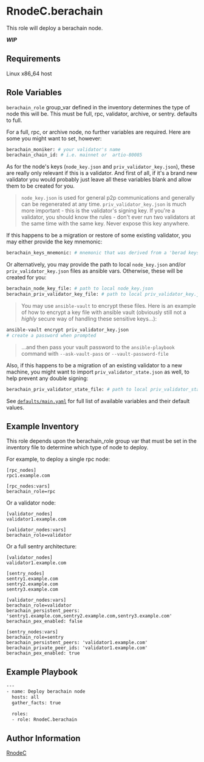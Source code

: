 RnodeC.berachain
=========
This role will deploy a berachain node.

***WIP***

Requirements
------------
Linux x86_64 host

Role Variables
--------------
`berachain_role` group_var defined in the inventory determines the type of node this will be.  This must be full, rpc, validator, archive, or sentry.  defaults to full.

For a full, rpc, or archive node, no further variables are required.  Here are some you might want to set, however:

```bash
berachain_moniker: # your validator's name
berachain_chain_id: # i.e. mainnet or  artio-80085
```
As for the node's keys (`node_key.json` and `priv_validator_key.json`), these are really only relevant if this is a validator.  And first of all, if it's a brand new validator you would probably just leave all these variables blank and allow them to be created for you.

> `node_key.json` is used for general p2p communications and generally can be regenerated at any time.  `priv_validator_key.json` is much more important - this is the validator's signing key.  If you're a validator, you should know the rules - don't ever run two validators at the same time with the same key.  Never expose this key anywhere.

If this happens to be a migration or restore of some existing validator, you may either provide the key mnemonic:
```bash
berachain_keys_mnemonic: # mnemonic that was derived from a 'berad keys add' command
```

Or alternatively, you may provide the path to local `node_key.json` and/or `priv_validator_key.json` files as ansible vars.  Otherwise, these will be created for you:
```bash
berachain_node_key_file: # path to local node_key.json
berachain_priv_validator_key_file: # path to local priv_validator_key.json
```
> You may use `ansible-vault` to encrypt these files.  Here is an example of how to encrypt a key file with ansible vault (obviously still not a *highly* secure way of handling these sensitive keys...):
```bash
ansible-vault encrypt priv_validator_key.json
# create a password when prompted
```
> ...and then pass your vault password to the `ansible-playbook` command with `--ask-vault-pass` or `--vault-password-file`

Also, if this happens to be a migration of an existing validator to a new machine, you might want to import `priv_validator_state.json` as well, to help prevent any double signing:
```bash
berachain_priv_validator_state_file: # path to local priv_validator_state.json
```



See [`defaults/main.yaml`](defaults/main.yaml) for full list of available variables and their default values.

Example Inventory
----------------
This role depends upon the berachain_role group var that must be set in the inventory file to determine which type of node to deploy.

For example, to deploy a single rpc node:
```
[rpc_nodes]
rpc1.example.com

[rpc_nodes:vars]
berachain_role=rpc
```

Or a validator node:
```
[validator_nodes]
validator1.example.com

[validator_nodes:vars]
berachain_role=validator
```

Or a full sentry architecture:
```
[validator_nodes]
validator1.example.com

[sentry_nodes]
sentry1.example.com
sentry2.example.com
sentry3.example.com

[validator_nodes:vars]
berachain_role=validator
berachain_persistent_peers: 'sentry1.example.com,sentry2.example.com,sentry3.example.com'
berachain_pex_enabled: false

[sentry_nodes:vars]
berachain_role=sentry
berachain_persistent_peers: 'validator1.example.com'
berachain_private_peer_ids: 'validator1.example.com'
berachain_pex_enabled: true
```

Example Playbook
----------------
```bash
---
- name: Deploy berachain node
  hosts: all
  gather_facts: true

  roles:
  - role: RnodeC.berachain
```

Author Information
------------------
[RnodeC](https://rnodec.io)
